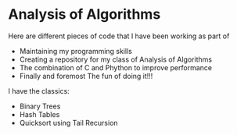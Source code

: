 # Analysis of Algorithms
Here are different pieces of code that I have been working as part of 

 * Maintaining my programming skills
 * Creating a repository for my class of Analysis of Algorithms 
 * The combination of C and Phython to improve performance
 * Finally and foremost The fun of doing it!!!

I have the classics:

* Binary Trees
* Hash Tables
* Quicksort using Tail Recursion


 
